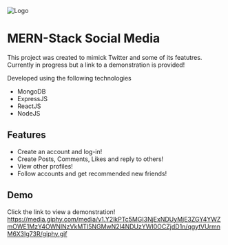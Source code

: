 
![Logo](https://readmeimg.s3.us-west-2.amazonaws.com/socialmedlogo.png)


# MERN-Stack Social Media

This project was created to mimick Twitter and some of its featutres. Currently in progress but a link to a demonstration is provided!

Developed using the following technologies
- MongoDB
- ExpressJS
- ReactJS
- NodeJS



## Features

- Create an account and log-in!
- Create Posts, Comments, Likes and reply to others!
- View other profiles!
- Follow accounts and get recommended new friends!


## Demo

Click the link to view a demonstration!
https://media.giphy.com/media/v1.Y2lkPTc5MGI3NjExNDUyMjE3ZGY4YWZmOWE1MzY4OWNlNzVkMTI5NGMwN2I4NDUzYWI0OCZjdD1n/qgytVUrmnM6X3Ig73R/giphy.gif
